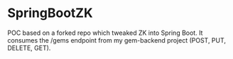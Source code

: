 # SpringBootZK
POC based on a forked repo which tweaked ZK into Spring Boot. It consumes the /gems endpoint from my gem-backend project (POST, PUT, DELETE, GET).
